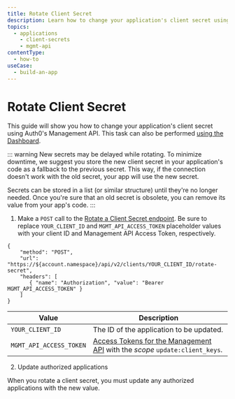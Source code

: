 ```yaml
---
title: Rotate Client Secret
description: Learn how to change your application's client secret using the Auth0 Management API.
topics:
  - applications
	- client-secrets
	- mgmt-api
contentType: 
  - how-to
useCase:
  - build-an-app
---
```

# Rotate Client Secret

This guide will show you how to change your application's client secret using Auth0's Management API. This task can also be performed [using the Dashboard](/dashboard/guides/applications/rotate-client-secret).

::: warning 
New secrets may be delayed while rotating. To minimize downtime, we suggest you store the new client secret in your application's code as a fallback to the previous secret. This way, if the connection doesn't work with the old secret, your app will use the new secret.

Secrets can be stored in a list (or similar structure) until they're no longer needed. Once you're sure that an old secret is obsolete, you can remove its value from your app's code.
:::

1. Make a `POST` call to the [Rotate a Client Secret endpoint](/api/management/v2#!/Clients/post_rotate_secret). Be sure to replace `YOUR_CLIENT_ID` and `MGMT_API_ACCESS_TOKEN` placeholder values with your client ID and Management API Access Token, respectively.

```har
{
	"method": "POST",
	"url": "https://${account.namespace}/api/v2/clients/YOUR_CLIENT_ID/rotate-secret",
	"headers": [
   	   { "name": "Authorization", "value": "Bearer MGMT_API_ACCESS_TOKEN" }
	]
}
```

| Value | Description |
| - | - |
| `YOUR_CLIENT_ID` | Τhe ID of the application to be updated. |
| `MGMT_API_ACCESS_TOKEN` | [Access Tokens for the Management API](/api/management/v2/tokens) with the <dfn data-key="scope">scope</dfn> `update:client_keys`. |

2. Update authorized applications

When you rotate a client secret, you must update any authorized applications with the new value. 
